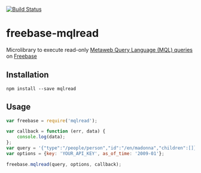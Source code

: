 [![Build Status](https://travis-ci.org/Trott/freebase-mqlread.svg?branch=master)](https://travis-ci.org/Trott/freebase-mqlread)

freebase-mqlread
================

Microlibrary to execute read-only [Metaweb Query Language (MQL) queries](https://developers.google.com/freebase/v1/mql-overview) on [Freebase](http://freebase.com/)

## Installation

`npm install --save mqlread`

## Usage

````javascript
var freebase = require('mqlread');

var callback = function (err, data) {
	console.log(data);
};
var query = '{"type":"/people/person","id":"/en/madonna","children":[]}';
var options = {key: 'YOUR_API_KEY', as_of_time: '2009-01'};

freebase.mqlread(query, options, callback);
````

